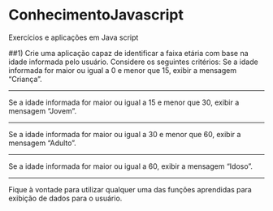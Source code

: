 # ConhecimentoJavascript
Exercícios e aplicações em Java script

##1) Crie uma aplicação capaz de identificar a faixa etária com base na idade informada pelo usuário. Considere os seguintes critérios: 
Se a idade informada for maior ou igual a 0 e menor que 15, exibir a mensagem “Criança”. 
<hr>
Se a idade informada for maior ou igual a 15 e menor que 30, exibir a mensagem “Jovem”. 
<hr>
Se a idade informada for maior ou igual a 30 e menor que 60, exibir a mensagem “Adulto”. 
<hr>
Se a idade informada for maior ou igual a 60, exibir a mensagem “Idoso”. 
<hr>
Fique à vontade para utilizar qualquer uma das funções aprendidas para exibição de dados 
para o usuário.
